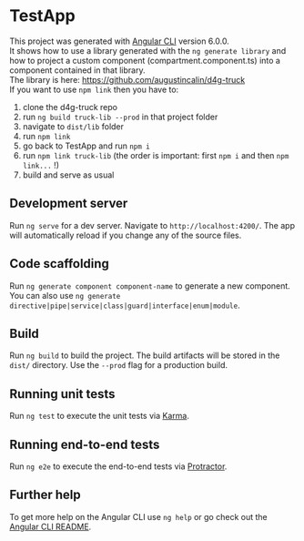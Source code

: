 # TestApp

This project was generated with [Angular CLI](https://github.com/angular/angular-cli) version 6.0.0.  
It shows how to use a library generated with the `ng generate library` and how to project a custom component (compartment.component.ts) into a component contained in that library.  
The library is here: https://github.com/augustincalin/d4g-truck  
If you want to use `npm link` then you have to:
1. clone the d4g-truck repo
2. run `ng build truck-lib --prod` in that project folder
3. navigate to `dist/lib` folder
4. run `npm link`
5. go back to TestApp and run `npm i`
6. run `npm link truck-lib` (the order is important: first `npm i` and then `npm link...` !)
7. build and serve as usual

## Development server

Run `ng serve` for a dev server. Navigate to `http://localhost:4200/`. The app will automatically reload if you change any of the source files.

## Code scaffolding

Run `ng generate component component-name` to generate a new component. You can also use `ng generate directive|pipe|service|class|guard|interface|enum|module`.

## Build

Run `ng build` to build the project. The build artifacts will be stored in the `dist/` directory. Use the `--prod` flag for a production build.

## Running unit tests

Run `ng test` to execute the unit tests via [Karma](https://karma-runner.github.io).

## Running end-to-end tests

Run `ng e2e` to execute the end-to-end tests via [Protractor](http://www.protractortest.org/).

## Further help

To get more help on the Angular CLI use `ng help` or go check out the [Angular CLI README](https://github.com/angular/angular-cli/blob/master/README.md).
